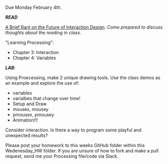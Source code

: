 Due Monday February 4th.

**_READ_**

[A Brief Rant on the Future of Interaction Design](http://worrydream.com/ABriefRantOnTheFutureOfInteractionDesign/). _Come prepared to discuss thoughts about the reading in class._

"Learning Processing":

* Chapter 3: Interaction
* Chapter 4: Variables

**_LAB_**:

Using Proecessing, make 2 unique drawing tools.  Use the class demos as an example and explore the use of: 
* variables
* varialbes that change over time!
* Setup and Draw
* mousex, mousey
* pmousex, pmousey
* Animation!!!

Consider interaction. Is there a way to program some playful and unexpected results?

Please post your homework to this weeks GitHub folder within this Wedenesday_HW folder.  If you are unsure of how to fork and make a pull request, send me your Processing file/code via Slack.
